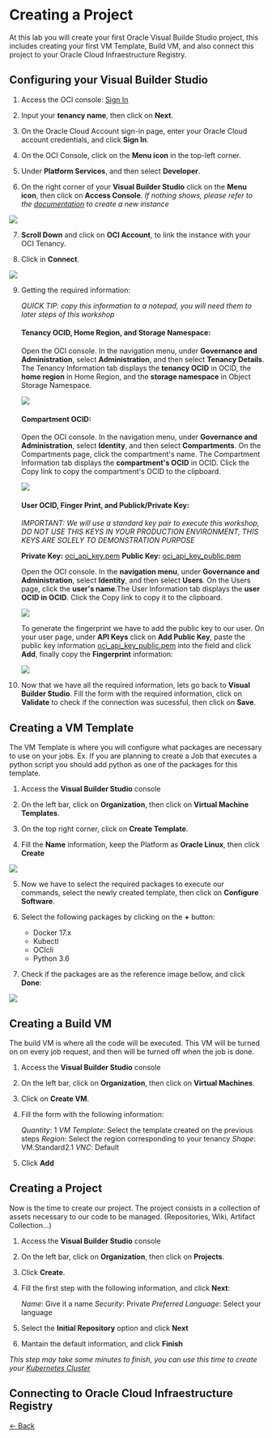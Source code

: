# Creating a Project

At this lab you will create your first Oracle Visual Builde Studio project, this includes creating your first VM Template, Build VM, and also connect this project to your Oracle Cloud Infraestructure Registry.

## Configuring your Visual Builder Studio

1. Access the OCI console:
[Sign In](https://console.us-ashburn-1.oraclecloud.com/)

2. Input your **tenancy name**, then click on **Next**.

3. On the Oracle Cloud Account sign-in page, enter your Oracle Cloud account credentials, and click **Sign In**.

4. On the OCI Console, click on the **Menu icon** in the top-left corner.

5. Under **Platform Services**, and then select **Developer**.

6. On the right corner of your  **Visual Builder Studio** click on the **Menu icon**, then click on **Access Console**.
_If nothing shows, please refer to the [documentation](https://docs.oracle.com/en/cloud/paas/developer-cloud/csdcs/service-setup.html#GUID-5AEF0534-6181-488E-A996-3DF97F6278A3) to create a new instance_

![](./img/DevCS01.PNG)

7. **Scroll Down** and click on **OCI Account**, to link the instance with your OCI Tenancy.

8. Click in **Connect**.

![](./img/DevCS02.PNG)

9. Getting the required information:

   _QUICK TIP: copy this information to a notepad, you will need them to later steps of this workshop_
    #### Tenancy OCID, Home Region, and Storage Namespace:
    Open the OCI console. In the navigation menu, under **Governance and Administration**, select **Administration**, and then select **Tenancy Details**.
    The Tenancy Information tab displays the **tenancy OCID** in OCID, the **home region** in Home Region, and the **storage namespace** in Object Storage Namespace.

    ![](./img/DevCS03.PNG)



    ####  Compartment OCID:
    Open the OCI console. In the navigation menu, under **Governance and Administration**, select **Identity**, and then select **Compartments**. On the Compartments page, click the compartment's name.
    The Compartment Information tab displays the **compartment's OCID** in OCID. Click the Copy link to copy the compartment's OCID to the clipboard.

    ![](./img/DevCS04.PNG)

    #### User OCID, Finger Print, and Publick/Private Key:
    _IMPORTANT: We will use a standard key pair to execute this workshop, DO NOT USE THIS KEYS IN YOUR PRODUCTION ENVIRONMENT, THIS KEYS ARE SOLELY TO DEMONSTRATION PURPOSE_

    **Private Key:** [oci_api_key.pem](./src/oci_api_key.pem)
    **Public Key:** [oci_api_key_public.pem](./src/oci_api_key_public.pem)

    Open the OCI console. In the **navigation menu**, under **Governance and Administration**, select **Identity**, and then select **Users**. On the Users page, click the **user's name**.The User Information tab displays the **user OCID in OCID**. Click the Copy link to copy it to the clipboard. 

    ![](./img/DevCS05.PNG)

    To generate the fingerprint we have to add the public key to our user. On your user page, under **API Keys** click on **Add Public Key**, paste the public key information [oci_api_key_public.pem](./src/oci_api_key_public.pem) into the field and click **Add**, finally copy the **Fingerprint** information:

    ![](./img/DevCS06.PNG)

10. Now that we have all the required information, lets go back to **Visual Builder Studio**. Fill the form with the required information, click on **Validate** to check if the connection was sucessful, then click on **Save**.

## Creating a VM Template

The VM Template is where you will configure what packages are necessary to use on your jobs. Ex. If you are planning to create a Job that executes a python script you should add python as one of the packages for this template.

1. Access the **Visual Builder Studio** console

2. On the left bar, click on **Organization**, then click on **Virtual Machine Templates**.

3. On the top right corner, click on **Create Template**.

4. Fill the **Name** information, keep the Platform as **Oracle Linux**, then click **Create**

![](./img/DevCS07.PNG)

5. Now we have to select the required packages to execute our commands, select the newly created template, then click on **Configure Software**.

6. Select the following packages by clicking on the **+** button:
    - Docker 17.x
    - Kubectl
    - OCIcli
    - Python 3.6

7. Check if the packages are as the reference image bellow, and click **Done**:

![](./img/DevCS08.PNG)


## Creating a Build VM
The build VM is where all the code will be executed. This VM will be turned on on every job request, and then will be turned off when the job is done.

1. Access the **Visual Builder Studio** console

2. On the left bar, click on **Organization**, then click on **Virtual Machines**.

3. Click on **Create VM**.

4. Fill the form with the following information:

    *Quantity*: 1
    *VM Template*: Select the template created on the previous steps
    *Region*: Select the region corresponding to your tenancy
    *Shape*: VM.Standard2.1
    *VNC*: Default

5. Click **Add**

## Creating a Project
Now is the time to create our project. The project consists in a collection of assets necessary to our code to be managed. (Repositories, Wiki, Artifact Collection...)

1. Access the **Visual Builder Studio** console

2. On the left bar, click on **Organization**, then click on **Projects**.

3. Click **Create**.

4. Fill the first step with the following information, and click **Next**:

    *Name*: Give it a name
    *Security*: Private
    *Preferred Language*: Select your language

5. Select the **Initial Repository** option and click **Next**

6. Mantain the default information, and click **Finish**

_This step may take some minutes to finish, you can use this time to create your [Kubernetes Cluster](https://www.oracle.com/webfolder/technetwork/tutorials/obe/oci/oke-full/index.html)_

## Connecting to Oracle Cloud Infraestructure Registry


[<- Back](../README.md)
